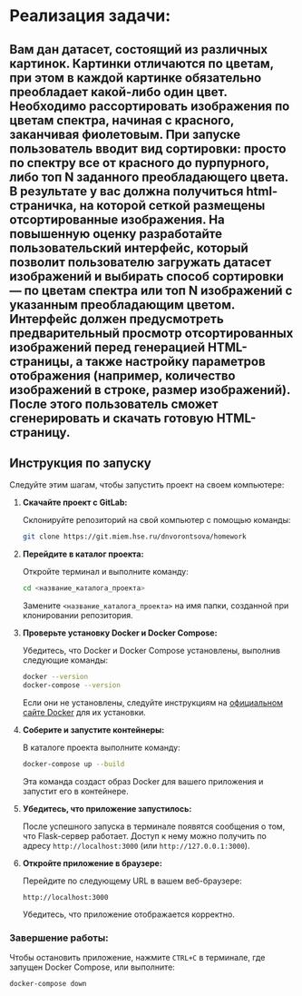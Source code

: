 # Реализация задачи:
## Вам дан датасет, состоящий из различных картинок. Картинки отличаются по цветам, при этом в каждой картинке обязательно преобладает какой-либо один цвет. Необходимо рассортировать изображения по цветам спектра, начиная с красного, заканчивая фиолетовым. При запуске пользователь вводит вид сортировки: просто по спектру все от красного до пурпурного, либо топ N заданного преобладающего цвета. В результате у вас должна получиться html-страничка, на которой сеткой размещены отсортированные изображения. На повышенную оценку разработайте пользовательский интерфейс, который позволит пользователю загружать датасет изображений и выбирать способ сортировки — по цветам спектра или топ N изображений с указанным преобладающим цветом. Интерфейс должен предусмотреть предварительный просмотр отсортированных изображений перед генерацией HTML-страницы, а также настройку параметров отображения (например, количество изображений в строке, размер изображений). После этого пользователь сможет сгенерировать и скачать готовую HTML-страницу.
 
 ## Инструкция по запуску

Следуйте этим шагам, чтобы запустить проект на своем компьютере:

1. **Скачайте проект с GitLab:**

   Склонируйте репозиторий на свой компьютер с помощью команды:

   ```bash
   git clone https://git.miem.hse.ru/dnvorontsova/homework
   ```

2. **Перейдите в каталог проекта:**

   Откройте терминал и выполните команду:

   ```bash
   cd <название_каталога_проекта>
   ```

   Замените `<название_каталога_проекта>` на имя папки, созданной при клонировании репозитория.

3. **Проверьте установку Docker и Docker Compose:**

   Убедитесь, что Docker и Docker Compose установлены, выполнив следующие команды:

   ```bash
   docker --version
   docker-compose --version
   ```

   Если они не установлены, следуйте инструкциям на [официальном сайте Docker](https://docs.docker.com/get-docker/) для их установки.

4. **Соберите и запустите контейнеры:**

   В каталоге проекта выполните команду:

   ```bash
   docker-compose up --build
   ```

   Эта команда создаст образ Docker для вашего приложения и запустит его в контейнере.

5. **Убедитесь, что приложение запустилось:**

   После успешного запуска в терминале появятся сообщения о том, что Flask-сервер работает. Доступ к нему можно получить по адресу `http://localhost:3000` (или `http://127.0.0.1:3000`).

6. **Откройте приложение в браузере:**

   Перейдите по следующему URL в вашем веб-браузере:

   ```
   http://localhost:3000
   ```

   Убедитесь, что приложение отображается корректно.

### Завершение работы:

Чтобы остановить приложение, нажмите `CTRL+C` в терминале, где запущен Docker Compose, или выполните:

```bash
docker-compose down
```
